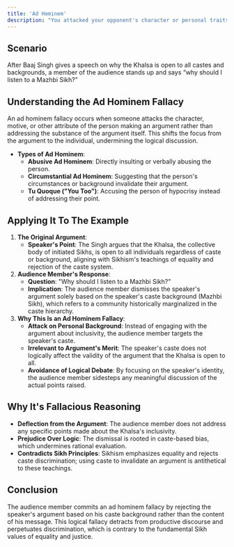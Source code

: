 ```yaml
---
title: 'Ad Hominem'
description: "You attacked your opponent's character or personal traits in an attempt to undermine their argument"
---
```


## Scenario

After Baaj Singh gives a speech on why the Khalsa is open to all castes and backgrounds, a member of the audience stands up and says “why should I listen to a Mazhbi Sikh?”

## Understanding the Ad Hominem Fallacy

An ad hominem fallacy occurs when someone attacks the character, motive, or other attribute of the person making an argument rather than addressing the substance of the argument itself. This shifts the focus from the argument to the individual, undermining the logical discussion.

* **Types of Ad Hominem**:
    * **Abusive Ad Hominem**: Directly insulting or verbally abusing the person.
    * **Circumstantial Ad Hominem**: Suggesting that the person's circumstances or background invalidate their argument.
    * **Tu Quoque ("You Too")**: Accusing the person of hypocrisy instead of addressing their point.

## Applying It To The Example

1. **The Original Argument**:
    * **Speaker's Point**: The Singh argues that the Khalsa, the collective body of initiated Sikhs, is open to all individuals regardless of caste or background, aligning with Sikhism's teachings of equality and rejection of the caste system.
2. **Audience Member's Response**:
    * **Question**: "Why should I listen to a Mazhbi Sikh?"
    * **Implication**: The audience member dismisses the speaker's argument solely based on the speaker's caste background (Mazhbi Sikh), which refers to a community historically marginalized in the caste hierarchy.
3. **Why This Is an Ad Hominem Fallacy**:
    * **Attack on Personal Background**: Instead of engaging with the argument about inclusivity, the audience member targets the speaker's caste.
    * **Irrelevant to Argument's Merit**: The speaker's caste does not logically affect the validity of the argument that the Khalsa is open to all.
    * **Avoidance of Logical Debate**: By focusing on the speaker's identity, the audience member sidesteps any meaningful discussion of the actual points raised.

## Why It's Fallacious Reasoning

* **Deflection from the Argument**: The audience member does not address any specific points made about the Khalsa's inclusivity.
* **Prejudice Over Logic**: The dismissal is rooted in caste-based bias, which undermines rational evaluation.
* **Contradicts Sikh Principles**: Sikhism emphasizes equality and rejects caste discrimination; using caste to invalidate an argument is antithetical to these teachings.

## Conclusion

The audience member commits an ad hominem fallacy by rejecting the speaker's argument based on his caste background rather than the content of his message. This logical fallacy detracts from productive discourse and perpetuates discrimination, which is contrary to the fundamental Sikh values of equality and justice.